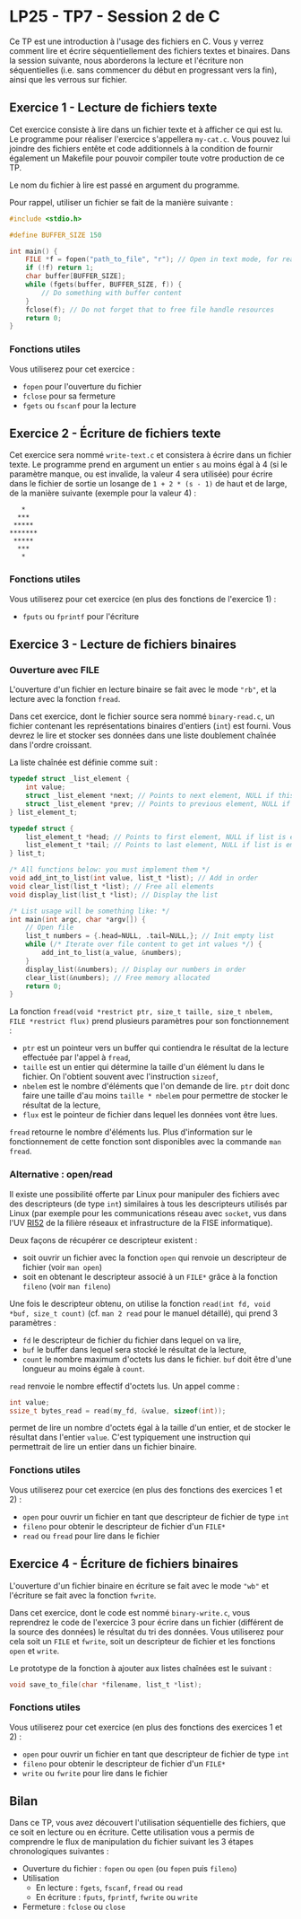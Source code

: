 # LP25 - TP7 - Session 2 de C

Ce TP est une introduction à l'usage des fichiers en C. Vous y verrez comment lire et écrire séquentiellement des fichiers textes et binaires. Dans la session suivante, nous aborderons la lecture et l'écriture non séquentielles (i.e. sans commencer du début en progressant vers la fin), ainsi que les verrous sur fichier.

## Exercice 1 - Lecture de fichiers texte

Cet exercice consiste à lire dans un fichier texte et à afficher ce qui est lu. Le programme pour réaliser l'exercice s'appellera `my-cat.c`. Vous pouvez lui joindre des fichiers entête et code additionnels à la condition de fournir également un Makefile pour pouvoir compiler toute votre production de ce TP.

Le nom du fichier à lire est passé en argument du programme.

Pour rappel, utiliser un fichier se fait de la manière suivante :

```c
#include <stdio.h>

#define BUFFER_SIZE 150

int main() {
	FILE *f = fopen("path_to_file", "r"); // Open in text mode, for reading
	if (!f) return 1;
	char buffer[BUFFER_SIZE];
	while (fgets(buffer, BUFFER_SIZE, f)) {
		// Do something with buffer content
	}
	fclose(f); // Do not forget that to free file handle resources
	return 0;
}
```

### Fonctions utiles

Vous utiliserez pour cet exercice :

- `fopen` pour l'ouverture du fichier
- `fclose` pour sa fermeture
- `fgets` ou `fscanf` pour la lecture

## Exercice 2 - Écriture de fichiers texte

Cet exercice sera nommé `write-text.c` et consistera à écrire dans un fichier texte. Le programme prend en argument un entier `s` au moins égal à 4 (si le paramètre manque, ou est invalide, la valeur 4 sera utilisée) pour écrire dans le fichier de sortie un losange de `1 + 2 * (s - 1)` de haut et de large, de la manière suivante (exemple pour la valeur 4) :

```text
   *
  ***
 *****
*******
 *****
  ***
   *
```

### Fonctions utiles

Vous utiliserez pour cet exercice (en plus des fonctions de l'exercice 1) :

- `fputs` ou `fprintf` pour l'écriture

## Exercice 3 - Lecture de fichiers binaires

### Ouverture avec FILE

L'ouverture d'un fichier en lecture binaire se fait avec le mode `"rb"`, et la lecture avec la fonction `fread`.

Dans cet exercice, dont le fichier source sera nommé `binary-read.c`, un fichier contenant les représentations binaires d'entiers (`int`) est fourni. Vous devrez le lire et stocker ses données dans une liste doublement chaînée dans l'ordre croissant.

La liste chaînée est définie comme suit :
```c
typedef struct _list_element {
	int value;
	struct _list_element *next; // Points to next element, NULL if this is the last one
	struct _list_element *prev; // Points to previous element, NULL if this is the first one
} list_element_t;

typedef struct {
	list_element_t *head; // Points to first element, NULL if list is empty
	list_element_t *tail; // Points to last element, NULL if list is empty
} list_t;

/* All functions below: you must implement them */
void add_int_to_list(int value, list_t *list); // Add in order
void clear_list(list_t *list); // Free all elements
void display_list(list_t *list); // Display the list

/* List usage will be something like: */
int main(int argc, char *argv[]) {
	// Open file
	list_t numbers = {.head=NULL, .tail=NULL,}; // Init empty list
	while (/* Iterate over file content to get int values */) {
		add_int_to_list(a_value, &numbers);
	}
	display_list(&numbers); // Display our numbers in order
	clear_list(&numbers); // Free memory allocated
	return 0;
}
```

La fonction `fread(void *restrict ptr, size_t taille, size_t nbelem, FILE *restrict flux)` prend plusieurs paramètres pour son fonctionnement :

- `ptr` est un pointeur vers un buffer qui contiendra le résultat de la lecture effectuée par l'appel à `fread`,
- `taille` est un entier qui détermine la taille d'un élément lu dans le fichier. On l'obtient souvent avec l'instruction `sizeof`,
- `nbelem` est le nombre d'éléments que l'on demande de lire. `ptr` doit donc faire une taille d'au moins `taille * nbelem` pour permettre de stocker le résultat de la lecture,
- `flux` est le pointeur de fichier dans lequel les données vont être lues.

`fread` retourne le nombre d'éléments lus. Plus d'information sur le fonctionnement de cette fonction sont disponibles avec la commande `man fread`.

### Alternative : open/read

Il existe une possibilité offerte par Linux pour manipuler des fichiers avec des descripteurs (de type `int`) similaires à tous les descripteurs utilisés par Linux (par exemple pour les communications réseau avec `socket`, vus dans l'UV [RI52](https://guideuv.utbm.fr/#!/Fr/2022/GI/RI52) de la filière réseaux et infrastructure de la FISE informatique).

Deux façons de récupérer ce descripteur existent :

- soit ouvrir un fichier avec la fonction `open` qui renvoie un descripteur de fichier (voir `man open`)
- soit en obtenant le descripteur associé à un `FILE*` grâce à la fonction `fileno` (voir `man fileno`)

Une fois le descripteur obtenu, on utilise la fonction `read(int fd, void *buf, size_t count)` (cf. `man 2 read` pour le manuel détaillé), qui prend 3 paramètres :

- `fd` le descripteur de fichier du fichier dans lequel on va lire,
- `buf` le buffer dans lequel sera stocké le résultat de la lecture,
- `count` le nombre maximum d'octets lus dans le fichier. `buf` doit être d'une longueur au moins égale à `count`.

`read` renvoie le nombre effectif d'octets lus. Un appel comme :

```c
int value;
ssize_t bytes_read = read(my_fd, &value, sizeof(int));
```
permet de lire un nombre d'octets égal à la taille d'un entier, et de stocker le résultat dans l'entier `value`. C'est typiquement une instruction qui permettrait de lire un entier dans un fichier binaire.

### Fonctions utiles

Vous utiliserez pour cet exercice (en plus des fonctions des exercices 1 et 2) :

- `open` pour ouvrir un fichier en tant que descripteur de fichier de type `int`
- `fileno` pour obtenir le descripteur de fichier d'un `FILE*`
- `read` ou `fread` pour lire dans le fichier

## Exercice 4 - Écriture de fichiers binaires

L'ouverture d'un fichier binaire en écriture se fait avec le mode `"wb"` et l'écriture se fait avec la fonction `fwrite`.

Dans cet exercice, dont le code est nommé `binary-write.c`, vous reprendrez le code de l'exercice 3 pour écrire dans un fichier (différent de la source des données) le résultat du tri des données. Vous utiliserez pour cela soit un `FILE` et `fwrite`, soit un descripteur de fichier et les fonctions `open` et `write`.

Le prototype de la fonction à ajouter aux listes chaînées est le suivant :
```c
void save_to_file(char *filename, list_t *list);
```

### Fonctions utiles

Vous utiliserez pour cet exercice (en plus des fonctions des exercices 1 et 2) :

- `open` pour ouvrir un fichier en tant que descripteur de fichier de type `int`
- `fileno` pour obtenir le descripteur de fichier d'un `FILE*`
- `write` ou `fwrite` pour lire dans le fichier

## Bilan

Dans ce TP, vous avez découvert l'utilisation séquentielle des fichiers, que ce soit en lecture ou en écriture. Cette utilisation vous a permis de comprendre le flux de manipulation du fichier suivant les 3 étapes chronologiques suivantes :

- Ouverture du fichier : `fopen` ou `open` (ou `fopen` puis `fileno`)
- Utilisation
	- En lecture : `fgets`, `fscanf`, `fread` ou `read`
	- En écriture : `fputs`, `fprintf`, `fwrite` ou `write`
- Fermeture : `fclose` ou `close`
